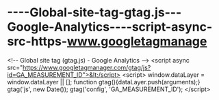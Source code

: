 # ----Global-site-tag-gtag.js---Google-Analytics----script-async-src-https-www.googletagmanage
&lt;!-- Global site tag (gtag.js) - Google Analytics --> &lt;script async src="https://www.googletagmanager.com/gtag/js?id=GA_MEASUREMENT_ID">&lt;/script> &lt;script>   window.dataLayer = window.dataLayer || [];   function gtag(){dataLayer.push(arguments);}   gtag('js', new Date());    gtag('config', 'GA_MEASUREMENT_ID'); &lt;/script>
